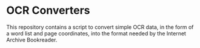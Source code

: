 # OCR Converters

This repository contains a script to convert simple OCR data, in the form of a word list and page coordinates, into the format needed by the Internet Archive Bookreader.
